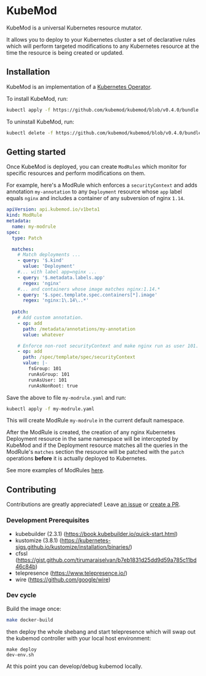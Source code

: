 # KubeMod

KubeMod is a universal Kubernetes resource mutator.

It allows you to deploy to your Kubernetes cluster a set of declarative rules which will  perform targeted modifications
to any Kubernetes resource at the time the resource is being created or updated.

## Installation

KubeMod is an implementation of a [Kubernetes Operator](https://kubernetes.io/docs/concepts/extend-kubernetes/operator/).

To install KubeMod, run:

```bash
kubectl apply -f https://github.com/kubemod/kubemod/blob/v0.4.0/bundle.yaml
```

To uninstall KubeMod, run:

```bash
kubectl delete -f https://github.com/kubemod/kubemod/blob/v0.4.0/bundle.yaml
```

## Getting started

Once KubeMod is deployed, you can create `ModRules` which monitor for specific resources and perform modifications on them.

For example, here's a ModRule which enforces a `securityContext` and adds annotation `my-annotation` to any `Deployment`
resource whose `app` label equals `nginx` and includes a container of any subversion of nginx `1.14`.

```yaml
apiVersion: api.kubemod.io/v1beta1
kind: ModRule
metadata:
  name: my-modrule
spec:
  type: Patch

  matches:
    # Match deployments ...
    - query: '$.kind'
      value: 'Deployment'
    #... with label app=nginx ...
    - query: '$.metadata.labels.app'
      regex: 'nginx'
    #... and containers whose image matches nginx:1.14.*
    - query: '$.spec.template.spec.containers[*].image'
      regex: 'nginx:1\.14\..*'
    
  patch:
    # Add custom annotation.
    - op: add
      path: /metadata/annotations/my-annotation
      value: whatever

    # Enforce non-root securityContext and make nginx run as user 101.
    - op: add
      path: /spec/template/spec/securityContext
      value: |-
        fsGroup: 101
        runAsGroup: 101
        runAsUser: 101
        runAsNonRoot: true
```
 
 Save the above to file `my-modrule.yaml` and run:
 ```bash
 kubectl apply -f my-modrule.yaml
```

This will create ModRule `my-modrule` in the current default namespace.
 
After the ModRule is created, the creation of any nginx Kubernetes Deployment resource in the same namespace will be intercepted by KubeMod and if
the Deployment resource matches all the queries in the ModRule's `matches` section the resource will be patched with the `patch` operations **before**
it is actually deployed to Kubernetes.

See more examples of ModRules [here](https://github.com/kubemod/kubemod/tree/master/core/testdata/modrules).

## Contributing

Contributions are greatly appreciated! Leave [an issue](https://github.com/kubemod/kubemod/issues)
or [create a PR](https://github.com/kubemod/kubemod/compare).

### Development Prerequisites

* kubebuilder (2.3.1) (https://book.kubebuilder.io/quick-start.html)
* kustomize (3.8.1) (https://kubernetes-sigs.github.io/kustomize/installation/binaries/)
* cfssl (https://gist.github.com/tirumaraiselvan/b7eb1831d25dd9d59a785c11bd46c84b)
* telepresence (https://www.telepresence.io/)
* wire (https://github.com/google/wire)

### Dev cycle

Build the image once:
```bash
make docker-build
```
then deploy the whole shebang and start telepresence which will swap out the kubemod controller with your local host environment:
```
make deploy
dev-env.sh
```
At this point you can develop/debug kubemod locally.
